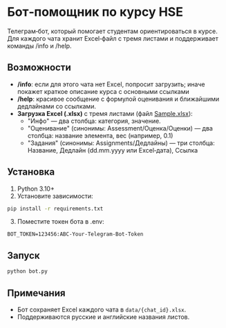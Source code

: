 
# Бот‑помощник по курсу HSE

Телеграм‑бот, который помогает студентам ориентироваться в курсе. Для каждого чата хранит Excel‑файл с тремя листами и поддерживает команды /info и /help.

## Возможности
- **/info**: если для этого чата нет Excel, попросит загрузить; иначе покажет краткое описание курса с основными ссылками
- **/help**: красивое сообщение с формулой оценивания и ближайшими дедлайнами со ссылками.
- **Загрузка Excel (.xlsx)** с тремя листами (файл <u>Sample.xlsx</u>):
  - "Инфо" — два столбца: категория, значение.
  - "Оценивание" (синонимы: Assessment/Оценка/Оценки) — два столбца: название элемента, вес (например, 0.1)
  - "Задания" (синонимы: Assignments/Дедлайны) — три столбца: Название, Дедлайн (dd.mm.yyyy или Excel‑дата), Ссылка

## Установка
1. Python 3.10+
2. Установите зависимости:
```bash
pip install -r requirements.txt
```
3. Поместите токен бота в .env:
```env
BOT_TOKEN=123456:ABC-Your-Telegram-Bot-Token
```

## Запуск
```bash
python bot.py
```

## Примечания
- Бот сохраняет Excel каждого чата в `data/{chat_id}.xlsx`.
- Поддерживаются русские и английские названия листов.
